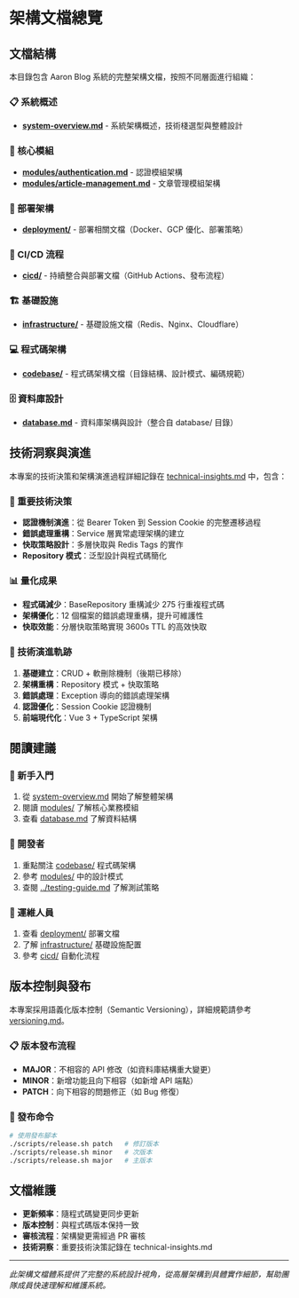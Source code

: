 # 架構文檔總覽

## 文檔結構

本目錄包含 Aaron Blog 系統的完整架構文檔，按照不同層面進行組織：

### 📋 系統概述
- **[system-overview.md](system-overview.md)** - 系統架構概述，技術棧選型與整體設計

### 🧩 核心模組
- **[modules/authentication.md](modules/authentication.md)** - 認證模組架構
- **[modules/article-management.md](modules/article-management.md)** - 文章管理模組架構

### 🚀 部署架構
- **[deployment/](deployment/)** - 部署相關文檔（Docker、GCP 優化、部署策略）

### 🔄 CI/CD 流程
- **[cicd/](cicd/)** - 持續整合與部署文檔（GitHub Actions、發布流程）

### 🏗️ 基礎設施
- **[infrastructure/](infrastructure/)** - 基礎設施文檔（Redis、Nginx、Cloudflare）

### 💻 程式碼架構
- **[codebase/](codebase/)** - 程式碼架構文檔（目錄結構、設計模式、編碼規範）

### 🗄️ 資料庫設計
- **[database.md](database.md)** - 資料庫架構與設計（整合自 database/ 目錄）


## 技術洞察與演進

本專案的技術決策和架構演進過程詳細記錄在 [technical-insights.md](../technical-insights.md) 中，包含：

### 🎯 重要技術決策
- **認證機制演進**：從 Bearer Token 到 Session Cookie 的完整遷移過程
- **錯誤處理重構**：Service 層異常處理架構的建立
- **快取策略設計**：多層快取與 Redis Tags 的實作
- **Repository 模式**：泛型設計與程式碼簡化

### 📊 量化成果
- **程式碼減少**：BaseRepository 重構減少 275 行重複程式碼
- **架構優化**：12 個檔案的錯誤處理重構，提升可維護性
- **快取效能**：分層快取策略實現 3600s TTL 的高效快取

### 🔄 技術演進軌跡
1. **基礎建立**：CRUD + 軟刪除機制（後期已移除）
2. **架構重構**：Repository 模式 + 快取策略
3. **錯誤處理**：Exception 導向的錯誤處理架構
4. **認證優化**：Session Cookie 認證機制
5. **前端現代化**：Vue 3 + TypeScript 架構

## 閱讀建議

### 🎯 新手入門
1. 從 [system-overview.md](system-overview.md) 開始了解整體架構
2. 閱讀 [modules/](modules/) 了解核心業務模組
3. 查看 [database.md](database.md) 了解資料結構

### 🔧 開發者
1. 重點關注 [codebase/](codebase/) 程式碼架構
2. 參考 [modules/](modules/) 中的設計模式
3. 查閱 [../testing-guide.md](../testing-guide.md) 了解測試策略

### 🚀 運維人員
1. 查看 [deployment/](deployment/) 部署文檔
2. 了解 [infrastructure/](infrastructure/) 基礎設施配置
3. 參考 [cicd/](cicd/) 自動化流程

## 版本控制與發布

本專案採用語義化版本控制（Semantic Versioning），詳細規範請參考 [versioning.md](../versioning.md)。

### 📋 版本發布流程
- **MAJOR**：不相容的 API 修改（如資料庫結構重大變更）
- **MINOR**：新增功能且向下相容（如新增 API 端點）
- **PATCH**：向下相容的問題修正（如 Bug 修復）

### 🚀 發布命令
```bash
# 使用發布腳本
./scripts/release.sh patch   # 修訂版本
./scripts/release.sh minor   # 次版本
./scripts/release.sh major   # 主版本
```

## 文檔維護

- **更新頻率**：隨程式碼變更同步更新
- **版本控制**：與程式碼版本保持一致
- **審核流程**：架構變更需經過 PR 審核
- **技術洞察**：重要技術決策記錄在 technical-insights.md

---

*此架構文檔體系提供了完整的系統設計視角，從高層架構到具體實作細節，幫助團隊成員快速理解和維護系統。* 